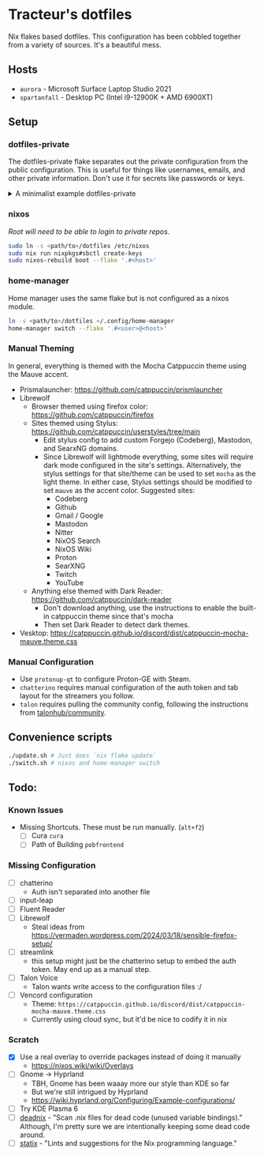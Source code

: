 # Tracteur's dotfiles
Nix flakes based dotfiles. This configuration has been cobbled together from a variety of sources. It's a beautiful mess.

## Hosts
- `aurora` - Microsoft Surface Laptop Studio 2021
- `spartanfall` - Desktop PC (Intel i9-12900K + AMD 6900XT)

## Setup
### dotfiles-private
The dotfiles-private flake separates out the private configuration from the public configuration. This is useful for things like usernames, emails, and other private information. Don't use it for secrets like passwords or keys. 

<details>
<summary>A minimalist example dotfiles-private</summary>

```nix
{
  description = "Private dotfiles";
  inputs = {
    nixpkgs.url = "github:NixOS/nixpkgs/nixos-unstable";
    dotfiles-utils = {
      url = "github:tracteurblinde/dotfiles-utils";
      inputs.nixpkgs.follows = "nixpkgs";
    };
  };
  outputs = { ... } :
  let
    pkgs = import <nixpkgs> {};
  {
    users = {
      "<userA>" = {
        nixosConfig = {
          isNormalUser = true;
          description = "<Display Name>";
          extraGroups = [ "networkmanager" "video" "audio" "wheel" "adbusers" "libvirtd" ];
        };
        homeConfig = {
          home.username = "<username>";
          home.homeDirectory = "/home/<username>";
        };
      };
      # Or use dotfiles-utils.generateUser which will also initialize git
      #   and setup the account picture and desktop background.
      "<userB"> = dotfiles-utils.generateUser rec {
        inherit pkgs;
        name = "<Display Name>";
        username = "<username>";
        email = "<email>";
        groups = [ "wheel" ];
        face = ./face.png;
        background = ./background.png;
      };
    };
    hardware = {
      "<host>".config = import ./hardware_configuration.nix;
    }
    homeCommon = {};
    nixosCommon = {};
  };
}
```
</details>

### nixos
*Root will need to be able to login to private repos.*

```sh
sudo ln -s <path/to>/dotfiles /etc/nixos 
sudo nix run nixpkgs#sbctl create-keys
sudo nixos-rebuild boot --flake '.#<host>'
```

### home-manager
Home manager uses the same flake but is not configured as a nixos module.
```sh
ln -s <path/to>/dotfiles ~/.config/home-manager 
home-manager switch --flake '.#<user>@<host>'
```

### Manual Theming
In general, everything is themed with the Mocha Catppuccin theme using the Mauve accent.

- Prismalauncher: https://github.com/catppuccin/prismlauncher
- Librewolf
  - Browser themed using firefox color: https://github.com/catppuccin/firefox
  - Sites themed using Stylus: https://github.com/catppuccin/userstyles/tree/main
    - Edit stylus config to add custom Forgejo (Codeberg), Mastodon, and SearxNG domains.
    - Since Librewolf will lightmode everything, some sites will require dark mode configured in the site's settings. Alternatively, the stylus settings for that site/theme can be used to set `mocha` as the light theme. In either case, Stylus settings should be modified to set `mauve` as the accent color. Suggested sites:
      - Codeberg
      - Github
      - Gmail / Google
      - Mastodon
      - Nitter
      - NixOS Search
      - NixOS Wiki
      - Proton
      - SearXNG
      - Twitch
      - YouTube
  - Anything else themed with Dark Reader: https://github.com/catppuccin/dark-reader
    - Don't download anything, use the instructions to enable the built-in catppuccin theme since that's mocha
    - Then set Dark Reader to detect dark themes.
- Vesktop: https://catppuccin.github.io/discord/dist/catppuccin-mocha-mauve.theme.css

### Manual Configuration
- Use `protonup-qt` to configure Proton-GE with Steam.
- `chatterino` requires manual configuration of the auth token and tab layout for the streamers you follow.
- `talon` requires pulling the community config, following the instructions from [talonhub/community](https://github.com/talonhub/community).

## Convenience scripts
```sh
./update.sh # Just does `nix flake update`
./switch.sh # nixos and home-manager switch
```

## Todo:
### Known Issues
- Missing Shortcuts. These must be run manually. (`alt+f2`)
  - [ ] Cura `cura`
  - [ ] Path of Building `pobfrontend`
### Missing Configuration
- [ ] chatterino
  - Auth isn't separated into another file
- [ ] input-leap
- [ ] Fluent Reader
- [ ] Librewolf
  - Steal ideas from https://vermaden.wordpress.com/2024/03/18/sensible-firefox-setup/
- [ ] streamlink
  - this setup might just be the chatterino setup to embed the auth token. May end up as a manual step.
- [ ] Talon Voice
  - Talon wants write access to the configuration files :/
- [ ] Vencord configuration
  - Theme: `https://catppuccin.github.io/discord/dist/catppuccin-mocha-mauve.theme.css`
  - Currently using cloud sync, but it'd be nice to codify it in nix
### Scratch
- [x] Use a real overlay to override packages instead of doing it manually
  - https://nixos.wiki/wiki/Overlays
- [ ] Gnome -> Hyprland
  - TBH, Gnome has been waaay more our style than KDE so far
  - But we're still intrigued by Hyprland
  - https://wiki.hyprland.org/Configuring/Example-configurations/
- [ ] Try KDE Plasma 6
- [ ] [deadnix](https://github.com/astro/deadnix) - "Scan .nix files for dead code (unused variable bindings)." Although, I'm pretty sure we are intentionally keeping some dead code around.
- [ ] [statix](https://github.com/nerdypepper/statix) - "Lints and suggestions for the Nix programming language."